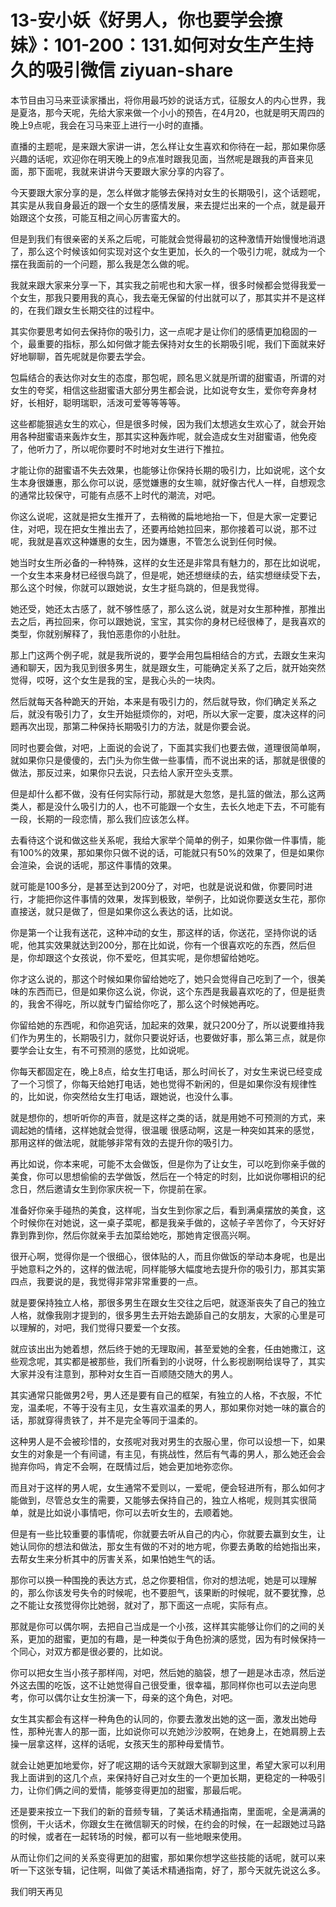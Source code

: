 # 13-安小妖《好男人，你也要学会撩妹》：101-200：131.如何对女生产生持久的吸引微信 ziyuan-share

本节目由习马来亚读家播出，将你用最巧妙的说话方式，征服女人的内心世界，我是夏洛，那今天呢，先给大家来做一个小小的预告，在4月20，也就是明天周四的晚上9点呢，我会在习马来亚上进行一小时的直播。

直播的主题呢，是来跟大家讲一讲，怎么样让女生喜欢和你待在一起，那如果你感兴趣的话呢，欢迎你在明天晚上的9点准时跟我见面，当然呢是跟我的声音来见面，那下面呢，我就来讲讲今天要跟大家分享的内容了。

今天要跟大家分享的是，怎么样做才能够去保持对女生的长期吸引，这个话题呢，其实是从我自身最近的跟一个女生的感情发展，来去提烂出来的一个点，就是最开始跟这个女孩，可能互相之间心厉害蛮大的。

但是到我们有很亲密的关系之后呢，可能就会觉得最初的这种激情开始慢慢地消退了，那么这个时候该如何实现对这个女生更加，长久的一个吸引力呢，就成为一个摆在我面前的一个问题，那么我是怎么做的呢。

我就来跟大家来分享一下，其实我之前呢也和大家一样，很多时候都会觉得我爱一个女生，那我只要用我的真心，我去毫无保留的付出就可以了，那其实并不是这样的，在我们跟女生长期交往的过程中。

其实你要思考如何去保持你的吸引力，这一点呢才是让你们的感情更加稳固的一个，最重要的指标，那么如何做才能去保持对女生的长期吸引呢，我们下面就来好好地聊聊，首先呢就是你要去学会。

包扁结合的表达你对女生的态度，那包呢，顾名思义就是所谓的甜蜜语，所谓的对女生的夸奖，相信这些甜蜜语大部分男生都会说，比如说夸女生，爱你夸奔身材好，长相好，聪明瑞职，活泼可爱等等等等。

这些都能狠逃女生的欢心，但是很多时候，因为我们太想逃女生欢心了，就会开始用各种甜蜜语来轰炸女生，那其实这种轰炸呢，就会造成女生对甜蜜语，他免疫了，他听力了，所以呢你要时不时地对女生进行下推拉。

才能让你的甜蜜语不失去效果，也能够让你保持长期的吸引力，比如说呢，这个女生本身很嫌惠，那么你可以说，感觉嫌惠的女生嘛，就好像古代人一样，自想观念的通常比较保守，可能有点感不上时代的潮流，对吧。

你这么说呢，这就是把女生推开了，去稍微的扁地地抬一下，但是大家一定要记住，对吧，现在把女生推出去了，还要再给她拉回来，那你接着可以说，那不过呢，我就是喜欢这种嫌惠的女生，因为嫌惠，不管怎么说到任何时候。

她当时女生所必备的一种特殊，这样的女生还是非常具有魅力的，那在比如说呢，一个女生本来身材已经很鸟跳了，但是呢，她还想继续的去，结实想继续受下去，那么这个时候，你就可以跟她说，女生才挺鸟跳的，但是我觉得。

她还受，她还太古感了，就不够性感了，那么这么说，就是对女生那种推，那推出去之后，再拉回来，你可以跟她说，宝宝，其实你的身材已经很棒了，是我喜欢的类型，你就别解释了，我怕恶患你的小肚肚。

那上门这两个例子呢，就是我所说的，要学会用包扁相结合的方式，去跟女生来沟通和聊天，因为我见到很多男生，就是跟女生，可能确定关系了之后，就开始突然觉得，哎呀，这个女生是我的宝，是我心头的一块肉。

然后就每天各种跪天的开始，本来是有吸引力的，然后就导致，你们确定关系之后，就没有吸引力了，女生开始挺烦你的，对吧，所以大家一定要，度决这样的问题再次出现，那第二种保持长期吸引力的方法，就是你要会说。

同时也要会做，对吧，上面说的会说了，下面其实我们也要去做，道理很简单啊，就如果你只是傻傻的，去门头为你生做一些事情，而不说出来的话，那就是很傻的做法，那反过来，如果你只去说，只去给人家开空头支票。

但是却什么都不做，没有任何实际行动，那就是大忽悠，是扎篮的做法，那么这两类人，都是没什么吸引力的人，也不可能跟一个女生，去长久地走下去，不可能有一段，长期的一段恋情，那么我们应该怎么样。

去看待这个说和做这些关系呢，我给大家举个简单的例子，如果你做一件事情，能有100%的效果，那如果你只做不说的话，可能就只有50%的效果了，但是如果你会渲染，会说的话呢，那这件事情的效果。

就可能是100多分，是甚至达到200分了，对吧，也就是说说和做，你要同时进行，才能把你这件事情的效果，发挥到极致，举例子，比如说你要送女生花，那你直接送，就只是做了，但是如果你这么表达的话，比如说。

你是第一个让我有送花，这种冲动的女生，那这样的话，你送花，坚持你说的话呢，他其实效果就达到200分，那在比如说，你有一个很喜欢吃的东西，然后但是，你却跟这个女孩说，你不爱吃，但其实呢，是你想留给她吃。

你才这么说的，那这个时候如果你留给她吃了，她只会觉得自己吃到了一个，很美味的东西而已，但是如果你这么说，你说，这个东西是我最喜欢吃的了，但是挺贵的，我舍不得吃，所以就专门留给你吃了，那么这个时候她再吃。

你留给她的东西呢，和你追究话，加起来的效果，就只200分了，所以说要维持我们作为男生的，长期吸引力，就你只要说好话，也要做好事，那么第三点，就是你要学会让女生，有不可预测的感觉，比如说呢。

你每天都固定在，晚上8点，给女生打电话，那么时间长了，对女生来说已经变成了一个习惯了，你每天给她打电话，她也觉得不新闲的，但是如果你没有规律性的，比如说，你突然给女生打电话，跟她说，也没什么事。

就是想你的，想听听你的声音，就是这样之类的话，就是用她不可预测的方式，来调起她的情绪，这样她就会觉得，很温暖 很感动啊，这是一种突如其来的感觉，那用这样的做法呢，就能够非常有效的去提升你的吸引力。

再比如说，你本来呢，可能不太会做饭，但是你为了让女生，可以吃到你亲手做的美食，你可以思想偷偷的去学做饭，然后在一个特定的时刻，比如说你哪相识的纪念日，然后邀请女生到你家庆祝一下，你提前在家。

准备好你亲手碰热的美食，这样呢，当女生到你家之后，看到满桌摆放的美食，这个时候你在对她说，这一桌子菜呢，都是我亲手做的，这帧子辛苦你了，今天好好靠到靠到你，然后你就亲手去加菜给她吃，那她肯定很高兴啊。

很开心啊，觉得你是一个很细心，很体贴的人，而且你做饭的举动本身呢，也是出乎她意料之外的，这样的做法呢，同样能够大幅度地去提升你的吸引力，那其实第四点，我要说的是，我觉得非常非常重要的一点。

就是要保持独立人格，那很多男生在跟女生交往之后吧，就逐渐丧失了自己的独立人格，就像我刚才提到的，很多男生去开始去跪舔自己的女朋友，大家的心里是可以理解的，对吧，我们觉得只要爱一个女孩。

就应该出出为她着想，然后终于她的无理取闹，甚至爱她的全套，任由她撒江，这些观念呢，其实都是被那些，我们所看到的小说呀，什么影视剧啊给误导了，其实大家并没有注意到，那种对女生百一百顺随交随大的男人。

其实通常只能做男2号，男人还是要有自己的框架，有独立的人格，不衣服，不忙宠，温柔呢，不等于没有主见，女生喜欢温柔的男人，那如果你对她一味的赢合的话，那就穿得贵铁了，并不是完全等同于温柔的。

这种男人是不会被珍惜的，女孩呢对我对男生的衣服心里，你可以设想一下，如果女生的对象是一个有间谴，有主见，有挑战性，然后有气毒的男人，那么她还会会抛弃你吗，肯定不会啊，在既情过后，她会更加地弥恋你。

而且对于这样的男人呢，女生通常不爱则以，一爱呢，便会轻进所有，那么如何才能做到，尽管总女生的需要，又能够去保持自己的，独立人格呢，规则其实很简单，就是比如说小事情吧，你可以去听女生的，去顺着她。

但是有一些比较重要的事情呢，你就要去听从自己的内心，你就要去赢到女生，让她认同你的想法和做法，那女生有做的不对的地方呢，你要去勇敢的给她指出来，去帮女生来分析其中的厉害关系，如果怕她生气的话。

那你可以换一种围挽的表达方式，总之你要相信，你对的想法呢，她是可以理解的，那么你该发号失令的时候呢，也不要胆气，该果断的时候呢，就不要犹豫，总之不能让女孩觉得你比她弱，就对了，那下面这一点呢，实际有点。

那就是你可以偶尔啊，去把自己当成是一个小孩，这样其实能够让你们的之间的关系，更加的甜蜜，更加的有趣，是一种类似于角色扮演的感觉，因为有时候保持一个同心，对双方都是很必要的，比如说。

你可以把女生当小孩子那样闯，对吧，然后她的脑袋，想了一趟是冰击凉，然后逆外这去围的吃饭，这不让她觉得自己很受重，很幸福，那同样你也可以去逆向思考，你可以偶尔让女生扮演一下，母亲的这个角色，对吧。

女生其实都会有这样一种角色的认同的，你要去激发出她的这一面，激发出她母性，那种光害人的那一面，比如说你可以充她沙沙胶啊，在她身上，在她肩膀上去操一层拿这样，这样的话呢，女孩天生的那种母爱情节。

就会让她更加地爱你，好了呢这期的话今天就跟大家聊到这里，希望大家可以利用我上面讲到的这几个点，来保持好自己对女生的一个更加长期，更稳定的一种吸引力，让你们俩之间的爱情，能够变得更加的甜蜜，那最后呢。

还是要来按立一下我们的新的音频专辑，了美话术精通指南，里面呢，全是满满的惯例，干火话术，你跟女生在微信聊天的时候，在约会的时候，在一起跟她过马路的时候，或者在一起转场的时候，都可以有一些地眼来使用。

从而让你们之间的关系变得更加的甜蜜，那如果你想学这些技能的话呢，就可以来听一下这张专辑，记住啊，叫做了美话术精通指南，好了，那今天就先说这么多。

我们明天再见